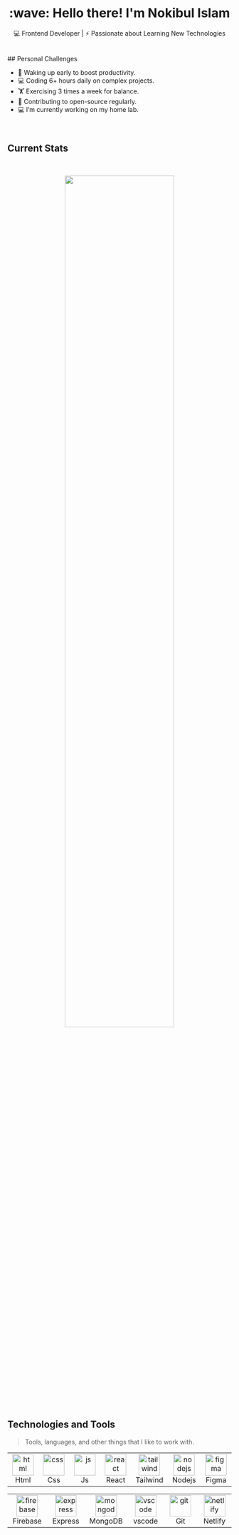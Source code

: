 
<h1 align="center" id="title">:wave: Hello there! I'm Nokibul Islam</h1>
<div align="center">
💻 Frontend Developer | ⚡ Passionate about Learning New Technologies<br/><br/>
</div>

 <!-- Personal Challenges Section with Flex Layout -->
<div align='left'>
    <!-- Personal Challenges Content -->
  <br/>
    <div style="flex: 1; padding-right: 20px;">
        ## Personal Challenges
        <ul>
            <li>🌅 Waking up early to boost productivity.</li>
            <li>💻 Coding 6+ hours daily on complex projects.</li>
            <li>🏋️ Exercising 3 times a week for balance.</li> 
            <li>🎯 Contributing to open-source regularly.</li>
            <li>💻 I’m currently working on my home lab.</li>
        </ul>
    </div> 
  
</div>

<br>


## Current Stats

<br />
<p align="center">
  <img width="70%" src="https://github-readme-streak-stats.herokuapp.com?user=nokibulislam27&theme=react&hide_border=true&background=0D1117&stroke=0D1117&fire=FF1CF7&sideLabels=00F0FF&currStreakNum=FF1CF7&ring=FF1CF7&currStreakLabel=FF1CF7&sideNums=00F0FF" />
</p>

<br> 

## Technologies and Tools

> Tools, languages, and other things that I like to work with.

<table>
  <tr>
    
   <td align="center" width="96">
        <img src="https://skillicons.dev/icons?i=html" width="48" height="48" alt="html" />
      <br>Html
   </td>
   
   <td align="center" width="96">
        <img src="https://skillicons.dev/icons?i=css" width="48" height="48" alt="css" />
      <br>Css
   </td>
      
   <td align="center" width="96">
        <img src="https://skillicons.dev/icons?i=js" width="48" height="48" alt="js" />
      <br>Js
   </td>
       
   <td align="center" width="96">
        <img src="https://skillicons.dev/icons?i=react" width="48" height="48" alt="react" />
      <br>React
   </td>
       
   <td align="center" width="96">
        <img src="https://skillicons.dev/icons?i=tailwind" width="48" height="48" alt="tailwind" />
      <br>Tailwind
   </td>
    
   <td align="center" width="96">
        <img src="https://skillicons.dev/icons?i=nodejs" width="48" height="48" alt="nodejs" />
      <br>Nodejs
   </td>
   
   <td align="center" width="96">
        <img src="https://skillicons.dev/icons?i=figma" width="48" height="48" alt="figma" />
      <br>Figma
   </td>
    
 </table>
 
 <table>

   <td align="center" width="96">
        <img src="https://skillicons.dev/icons?i=firebase" width="48" height="48" alt="firebase" />
      <br>Firebase
   </td>
   
   <td align="center" width="96">
        <img src="https://skillicons.dev/icons?i=express" width="48" height="48" alt="express" />
      <br>Express
   </td>
   
   <td align="center" width="96">
        <img src="https://skillicons.dev/icons?i=mongodb" width="48" height="48" alt="mongodb" />
      <br>MongoDB
   </td>

   <td align="center" width="96">
        <img src="https://skillicons.dev/icons?i=vscode" width="48" height="48" alt="vscode" />
      <br>vscode
   </td>

   <td align="center" width="96">
        <img src="https://skillicons.dev/icons?i=git" width="48" height="48" alt="git" />
      <br>Git
   </td>

   <td align="center" width="96">
        <img src="https://skillicons.dev/icons?i=netlify" width="48" height="48" alt="netlify" />
      <br>Netlify
   </td>
  </tr>
</table>
